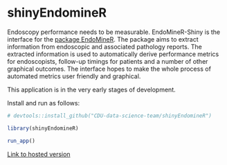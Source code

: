 
<!-- README.md is generated from README.Rmd. Please edit that file -->

# shinyEndomineR

<!-- badges: start -->
<!-- badges: end -->

Endoscopy performance needs to be measurable. EndoMineR-Shiny is the
interface for the [package
EndoMineR](https://github.com/sebastiz/EndoMineR_Shiny). The package
aims to extract information from endoscopic and associated pathology
reports. The extracted information is used to automatically derive
performance metrics for endoscopists, follow-up timings for patients and
a number of other graphical outcomes. The interface hopes to make the
whole process of automated metrics user friendly and graphical.

This application is in the very early stages of development.

Install and run as follows:

``` r
# devtools::install_github("CDU-data-science-team/shinyEndomineR")

library(shinyEndomineR)

run_app()
```

[Link to hosted
version](https://involve.nottshc.nhs.uk:8443/shiny_endominer/)
